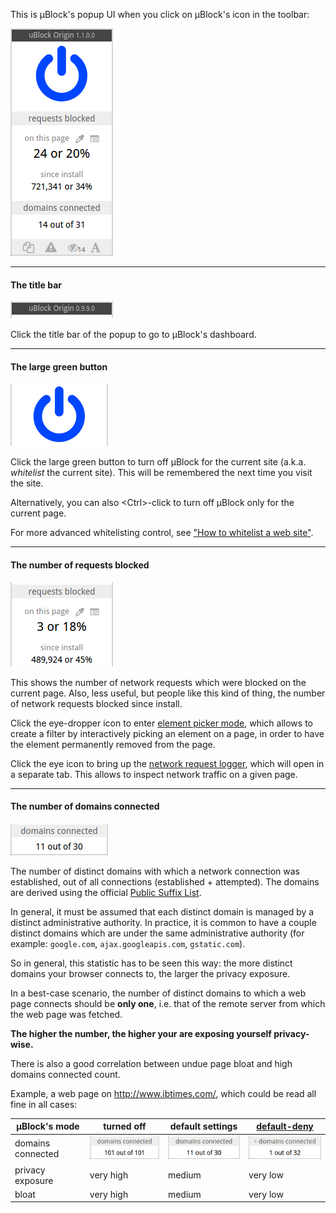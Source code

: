 This is µBlock's popup UI when you click on µBlock's icon in the toolbar:

![Popup UI](https://raw.githubusercontent.com/gorhill/uBlock/master/doc/img/popup-1.png)

***

#### The title bar

![Popup UI](https://raw.githubusercontent.com/gorhill/uBlock/master/doc/img/popup-1a.png)

Click the title bar of the popup to go to µBlock's dashboard.

***

#### The large green button

![Popup UI](https://raw.githubusercontent.com/gorhill/uBlock/master/doc/img/popup-1b.png)

Click the large green button to turn off µBlock for the current site (a.k.a. _whitelist_ the current site). This will be remembered the next time you visit the site.

Alternatively, you can also &lt;Ctrl&gt;-click to turn off µBlock only for the current page.

For more advanced whitelisting control, see ["How to whitelist a web site"](https://github.com/gorhill/uBlock/wiki/How-to-whitelist-a-web-site).

***

#### The number of requests blocked

![Popup UI](https://raw.githubusercontent.com/gorhill/uBlock/master/doc/img/popup-1c.png)

This shows the number of network requests which were blocked on the current page. Also, less useful, but people like this kind of thing, the number of network requests blocked since install.

Click the eye-dropper icon to enter [element picker mode](https://github.com/gorhill/uBlock/wiki/Element-picker), which allows to create a filter by interactively picking an element on a page, in order to have the element permanently removed from the page.

Click the eye icon to bring up the [network request logger](Quick-guide:-network-request-logger), which will open in a separate tab. This allows to inspect network traffic on a given page.

***

#### The number of domains connected

![Popup UI](https://raw.githubusercontent.com/gorhill/uBlock/master/doc/img/popup-1d.png)

The number of distinct domains with which a network connection was established, out of all connections (established + attempted). The domains are derived using the official [Public Suffix List](https://publicsuffix.org/).

In general, it must be assumed that each distinct domain is managed by a distinct administrative authority. In practice, it is common to have a couple distinct domains which are under the same administrative authority (for example: `google.com`, `ajax.googleapis.com`, `gstatic.com`).

So in general, this statistic has to be seen this way: the more distinct domains your browser connects to, the larger the privacy exposure.

In a best-case scenario, the number of distinct domains to which a web page connects should be **only one**, i.e. that of the remote server from which the web page was fetched.

**The higher the number, the higher your are exposing yourself privacy-wise.**

There is also a good correlation between undue page bloat and high domains connected count.

Example, a web page on <http://www.ibtimes.com/>, which could be read all fine in all cases:

 µBlock's mode | turned off | default settings | [default-deny](https://github.com/gorhill/uBlock/wiki/Dynamic-filtering)
--- | --- | --- | ---
domains connected | ![](https://raw.githubusercontent.com/gorhill/uBlock/master/doc/img/popup-1e.png) | ![](https://raw.githubusercontent.com/gorhill/uBlock/master/doc/img/popup-1d.png) | ![](https://raw.githubusercontent.com/gorhill/uBlock/master/doc/img/popup-1f.png)
privacy exposure | very high | medium | very low
bloat | very high | medium | very low